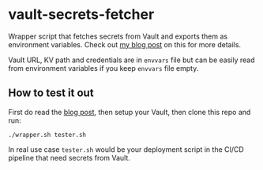 # vault-secrets-fetcher

Wrapper script that fetches secrets from Vault and exports them as environment variables. Check out [my blog post](https://trollab.ca/posts/ci_secrets_from_vault) on this for more details.

Vault URL, KV path and credentials are in `envvars` file but can be easily read from environment variables if you keep `envvars` file empty.


## How to test it out

First do read the [blog post](https://trollab.ca/posts/ci_secrets_from_vault), then setup your Vault, then clone this repo and run:

```SH
./wrapper.sh tester.sh
```

In real use case `tester.sh` would be your deployment script in the CI/CD pipeline that need secrets from Vault.
